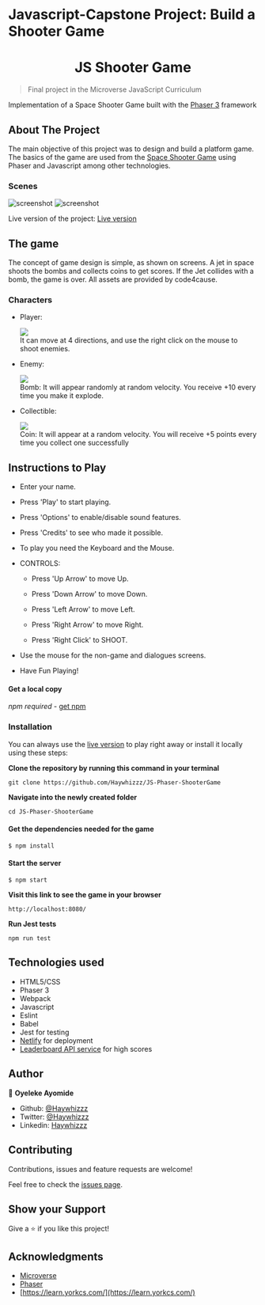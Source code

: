 # Javascript-Capstone Project: Build a Shooter Game

<h1 align="center">
  JS Shooter Game
</h1>

> Final project in the Microverse JavaScript Curriculum

Implementation of a Space Shooter Game built with the [Phaser 3](https://phaser.io/phaser3) framework

## About The Project

The main objective of this project was to design and build a platform game. The basics of the game are used from the [Space Shooter Game](https://learn.yorkcs.com/category/tutorials/gamedev/phaser-3/build-a-space-shooter-with-phaser-3/) using Phaser and Javascript among other technologies.

### Scenes

![screenshot](./assets/Welcome.png)
![screenshot](./assets/gamescene.png)

Live version of the project: [Live version](https://nervous-mcnulty-6b379e.netlify.app/)

## The game

The concept of game design is simple, as shown on screens. A jet in space shoots the bombs and collects coins to get scores. If the Jet collides with a bomb, the game is over. All assets are provided by code4cause.

### Characters

* Player: <div ><img src="assets/images/jet.png"></div>
It can move at 4 directions, and use the right click on the mouse to shoot enemies.

* Enemy: <div ><img src="assets/images/bomb.png"></div>
Bomb: It will appear randomly at random velocity. You receive +10 every time you make it explode.

* Collectible:  <div ><img src="assets/images/coin.png"></div>
Coin: It will appear at a random velocity. You will receive +5 points every time you collect one successfully

## Instructions to Play

- Enter your name.

- Press 'Play' to start playing.

- Press 'Options' to enable/disable sound features.

- Press 'Credits' to see who made it possible.

- To play you need the Keyboard and the Mouse.

- CONTROLS:

  - Press 'Up Arrow' to move Up.

  - Press 'Down Arrow' to move Down.

  - Press 'Left Arrow' to move Left.

  - Press 'Right Arrow' to move Right.

  - Press 'Right Click' to SHOOT.

- Use the mouse for the non-game and dialogues screens.

- Have Fun Playing!

#### Get a local copy

_npm required_ - [get npm](https://www.npmjs.com/get-npm)

### Installation

You can always use the [live version](https://nervous-mcnulty-6b379e.netlify.app/) to play right away or install it locally using these steps:

**Clone the repository by running this command in your terminal**

```
git clone https://github.com/Haywhizzz/JS-Phaser-ShooterGame
```

**Navigate into the newly created folder**

```
cd JS-Phaser-ShooterGame
```

#### Get the dependencies needed for the game

`$ npm install`

#### Start the server

`$ npm start`

**Visit this link to see the game in your browser**

```
http://localhost:8080/
```

**Run Jest tests**

```
npm run test
```
## Technologies used

- HTML5/CSS
- Phaser 3
- Webpack
- Javascript
- Eslint
- Babel
- Jest for testing
- [Netlify](https://www.netlify.com/) for deployment
- [Leaderboard API service](https://www.notion.so/Leaderboard-API-service-24c0c3c116974ac49488d4eb0267ade3) for high scores

## Author

👤 **Oyeleke Ayomide**

- Github: [@Haywhizzz](https://github.com/Haywhizzz)
- Twitter: [@Haywhizzz](https://twitter.com/Haywhizzz)
- Linkedin: [Haywhizzz](https://www.linkedin.com/in/oyelekeayomide)

## Contributing

Contributions, issues and feature requests are welcome!

Feel free to check the [issues page](https://github.com/Haywhizzz/JS-Phaser-ShooterGame/issues).

## Show your Support

Give a ⭐️ if you like this project!

## Acknowledgments

- [Microverse](https://www.microverse.org/)
- [Phaser](https://phaser.io/)
- [https://learn.yorkcs.com/](https://learn.yorkcs.com/)